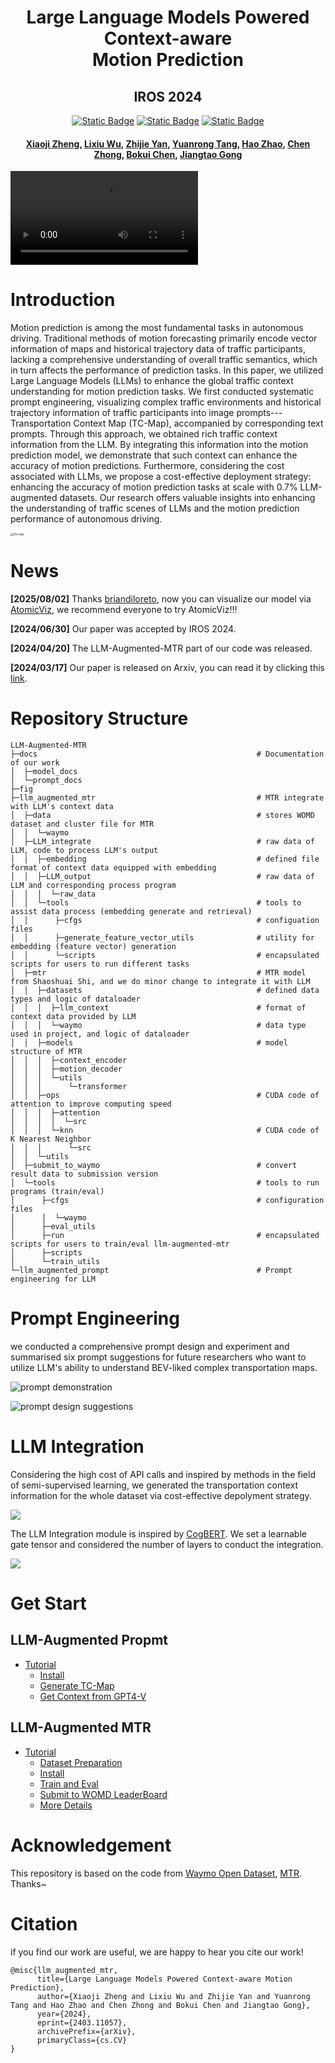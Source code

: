 <h1 align="center">Large Language Models Powered Context-aware <br />Motion Prediction</h1>
<h2 align="center">IROS 2024</h2>
<p align="center">
  <a href="https://seu-zxj.github.io/LLM-Augmented-MTR"><img alt="Static Badge" src="https://img.shields.io/badge/website-page-blue"></a>
  <a href="https://arxiv.org/abs/2403.11057"><img alt="Static Badge" src="https://img.shields.io/badge/ArXiv-paper-red?logo=arxiv"></a>
  <a href="https://atomicviz.web.app/page-graph/SEU-zxj-LLM-Augmented-MTR/Overview"><img alt="Static Badge" src="https://img.shields.io/badge/AtomicViz-Architecture_Vis-blue">
</a>
</p>

<h4 align="center">
    <a href="https://seu-zxj.github.io/">Xiaoji Zheng</a>,
    <a href="https://github.com/wuli-maker">Lixiu Wu</a>,
    <a href="https://github.com/BJHYZJ">Zhijie Yan</a>,
    <a href="mailto:13610510240@139.com">Yuanrong Tang</a>,
    <a href="https://sites.google.com/view/fromandto">Hao Zhao</a>,
    <a href="https://arxiv.org/search/cs?searchtype=author&query=Zhong,+C">Chen Zhong</a>,
    <a href="https://www.sigs.tsinghua.edu.cn/cbk/main.htm">Bokui Chen</a>,
    <a href="https://air.tsinghua.edu.cn/info/1046/1635.htm">Jiangtao Gong</a>
</h4>

<video src="https://github.com/SEU-zxj/LLM-Augmented-MTR/assets/73421144/f0cbbe14-1a9c-496b-87af-89ea78fff087"></video>

# Introduction

Motion prediction is among the most fundamental tasks in autonomous driving. Traditional methods of motion forecasting primarily encode vector information of maps and historical trajectory data of traffic participants, lacking a comprehensive understanding of overall traffic semantics, which in turn affects the performance of prediction tasks. In this paper, we utilized Large Language Models (LLMs) to enhance the global traffic context understanding for motion prediction tasks. We first conducted systematic prompt engineering, visualizing complex traffic environments and historical trajectory information of traffic participants into image prompts---Transportation Context Map (TC-Map), accompanied by corresponding text prompts. Through this approach, we obtained rich traffic context information from the LLM. By integrating this information into the motion prediction model, we demonstrate that such context can enhance the accuracy of motion predictions. Furthermore, considering the cost associated with LLMs, we propose a cost-effective deployment strategy: enhancing the accuracy of motion prediction tasks at scale with 0.7% LLM-augmented datasets. Our research offers valuable insights into enhancing the understanding of traffic scenes of LLMs and the motion prediction performance of autonomous driving.

<img src="./fig/main_figure.png" alt="Our idea" style="zoom:30%;" />

# News
**[2025/08/02]** Thanks [briandiloreto](https://github.com/briandiloreto), now you can visualize our model via [AtomicViz](https://atomicviz.web.app/page-graph/SEU-zxj-LLM-Augmented-MTR/Overview), we recommend everyone to try AtomicViz!!!

**[2024/06/30]** Our paper was accepted by IROS 2024.

**[2024/04/20]** The LLM-Augmented-MTR part of our code was released.

**[2024/03/17]** Our paper is released on Arxiv, you can read it by clicking this [link](https://arxiv.org/abs/2403.11057).

# Repository Structure
```
LLM-Augmented-MTR
├─docs                                                 # Documentation of our work
│  ├─model_docs
│  └─prompt_docs
├─fig
├─llm_augmented_mtr                                    # MTR integrate with LLM's context data
│  ├─data                                              # stores WOMD dataset and cluster file for MTR
│  │  └─waymo
│  ├─LLM_integrate                                     # raw data of LLM, code to process LLM's output
│  │  ├─embedding                                      # defined file format of context data equipped with embedding
│  │  ├─LLM_output                                     # raw data of LLM and corresponding process program
│  │  │  └─raw_data
│  │  └─tools                                          # tools to assist data process (embedding generate and retrieval)
│  │      ├─cfgs                                       # configuation files
│  │      ├─generate_feature_vector_utils              # utility for embedding (feature vector) generation
│  │      └─scripts                                    # encapsulated scripts for users to run different tasks
│  ├─mtr                                               # MTR model from Shaoshuai Shi, and we do minor change to integrate it with LLM
│  │  ├─datasets                                       # defined data types and logic of dataloader
│  │  │  ├─llm_context                                 # format of context data provided by LLM
│  │  │  └─waymo                                       # data type used in project, and logic of dataloader
│  │  ├─models                                         # model structure of MTR
│  │  │  ├─context_encoder
│  │  │  ├─motion_decoder
│  │  │  └─utils
│  │  │      └─transformer
│  │  ├─ops                                            # CUDA code of attention to improve computing speed
│  │  │  ├─attention
│  │  │  │  └─src
│  │  │  └─knn                                         # CUDA code of K Nearest Neighbor
│  │  │      └─src
│  │  └─utils
│  ├─submit_to_waymo                                   # convert result data to submission version
│  └─tools                                             # tools to run programs (train/eval)
│      ├─cfgs                                          # configuration files
│      │  └─waymo
│      ├─eval_utils
│      ├─run                                           # encapsulated scripts for users to train/eval llm-augmented-mtr
│      ├─scripts
│      └─train_utils
└─llm_augmented_prompt                                 # Prompt engineering for LLM
```

# Prompt Engineering

we conducted a comprehensive prompt design and experiment and summarised six prompt suggestions for future researchers who want to utilize LLM's ability to understand BEV-liked complex transportation maps.

![prompt demonstration](./fig/prompt_pages.png)

![prompt design suggestions](./fig/promptDesign.png)

# LLM Integration

Considering the high cost of API calls and inspired by methods in the field of semi-supervised learning, we generated the transportation context information for the whole dataset via cost-effective depolyment strategy.

![](./fig/knn.jpg)

The LLM Integration module is inspired by [CogBERT](https://github.com/PosoSAgapo/cogbert). We set a learnable gate tensor and considered the number of layers to conduct the integration.

![](./fig/llm-augmented-mtr-integration-module.jpg)

# Get Start

## LLM-Augmented Propmt

- [Tutorial](https://github.com/SEU-zxj/LLM-Augmented-MTR/blob/main/docs/prompt_docs/README.md)
  - [Install](https://github.com/SEU-zxj/LLM-Augmented-MTR/tree/main/docs/prompt_docs#1-install)
  - [Generate TC-Map](https://github.com/SEU-zxj/LLM-Augmented-MTR/tree/main/docs/prompt_docs#2-generate-tc-map)
  - [Get Context from GPT4-V](https://github.com/SEU-zxj/LLM-Augmented-MTR/tree/main/docs/prompt_docs#3-get-context-from-gpt4-v)

## LLM-Augmented MTR

- [Tutorial](https://github.com/SEU-zxj/LLM-Augmented-MTR/blob/main/docs/model_docs/README.md)
  - [Dataset Preparation](https://github.com/SEU-zxj/LLM-Augmented-MTR/blob/main/docs/model_docs/README.md#1-dataset-preparation)
  - [Install](https://github.com/SEU-zxj/LLM-Augmented-MTR/blob/main/docs/model_docs/README.md#2-install)
  - [Train and Eval](https://github.com/SEU-zxj/LLM-Augmented-MTR/blob/main/docs/model_docs/README.md#3-train-and-eval)
  - [Submit to WOMD LeaderBoard](https://github.com/SEU-zxj/LLM-Augmented-MTR/blob/main/docs/model_docs/README.md#4-submit-to-womd-leaderboard)
  - [More Details](https://github.com/SEU-zxj/LLM-Augmented-MTR/blob/main/docs/model_docs/README.md#5-more-details)

# Acknowledgement

This repository is based on the code from [Waymo Open Dataset](https://github.com/waymo-research/waymo-open-dataset), [MTR](https://github.com/sshaoshuai/MTR).
Thanks~

# Citation

if you find our work are useful, we are happy to hear you cite our work!

```
@misc{llm_augmented_mtr,
      title={Large Language Models Powered Context-aware Motion Prediction}, 
      author={Xiaoji Zheng and Lixiu Wu and Zhijie Yan and Yuanrong Tang and Hao Zhao and Chen Zhong and Bokui Chen and Jiangtao Gong},
      year={2024},
      eprint={2403.11057},
      archivePrefix={arXiv},
      primaryClass={cs.CV}
}
```
